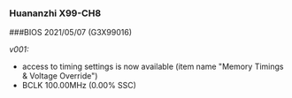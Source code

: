 ### Huananzhi X99-CH8
###BIOS 2021/05/07 (G3X99016)

*v001:*
* access to timing settings is now available (item name "Memory Timings & Voltage Override")
* BCLK 100.00MHz (0.00% SSC)
